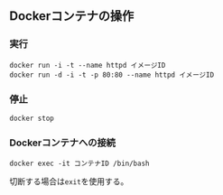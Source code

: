 ## Dockerコンテナの操作

### 実行
```
docker run -i -t --name httpd イメージID
docker run -d -i -t -p 80:80 --name httpd イメージID
```

### 停止
```
docker stop
```

### Dockerコンテナへの接続
```
docker exec -it コンテナID /bin/bash
```
切断する場合は`exit`を使用する。

